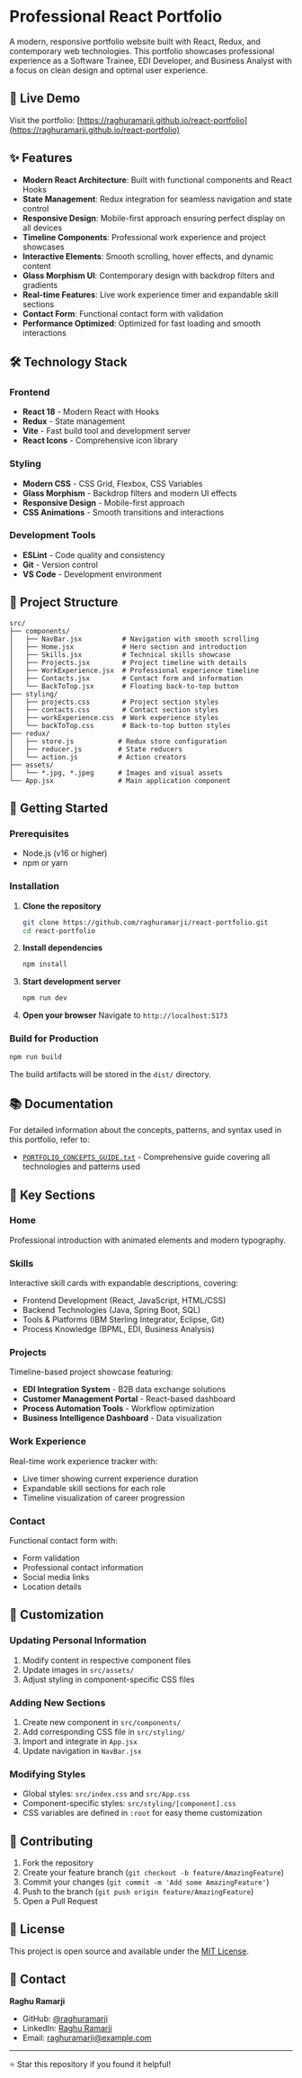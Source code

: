 # Professional React Portfolio

A modern, responsive portfolio website built with React, Redux, and contemporary web technologies. This portfolio showcases professional experience as a Software Trainee, EDI Developer, and Business Analyst with a focus on clean design and optimal user experience.

## 🚀 Live Demo

Visit the portfolio: [https://raghuramarji.github.io/react-portfolio](https://raghuramarji.github.io/react-portfolio)

## ✨ Features

- **Modern React Architecture**: Built with functional components and React Hooks
- **State Management**: Redux integration for seamless navigation and state control
- **Responsive Design**: Mobile-first approach ensuring perfect display on all devices
- **Timeline Components**: Professional work experience and project showcases
- **Interactive Elements**: Smooth scrolling, hover effects, and dynamic content
- **Glass Morphism UI**: Contemporary design with backdrop filters and gradients
- **Real-time Features**: Live work experience timer and expandable skill sections
- **Contact Form**: Functional contact form with validation
- **Performance Optimized**: Optimized for fast loading and smooth interactions

## 🛠️ Technology Stack

### Frontend
- **React 18** - Modern React with Hooks
- **Redux** - State management
- **Vite** - Fast build tool and development server
- **React Icons** - Comprehensive icon library

### Styling
- **Modern CSS** - CSS Grid, Flexbox, CSS Variables
- **Glass Morphism** - Backdrop filters and modern UI effects
- **Responsive Design** - Mobile-first approach
- **CSS Animations** - Smooth transitions and interactions

### Development Tools
- **ESLint** - Code quality and consistency
- **Git** - Version control
- **VS Code** - Development environment

## 📁 Project Structure

```
src/
├── components/
│   ├── NavBar.jsx          # Navigation with smooth scrolling
│   ├── Home.jsx            # Hero section and introduction
│   ├── Skills.jsx          # Technical skills showcase
│   ├── Projects.jsx        # Project timeline with details
│   ├── WorkExperience.jsx  # Professional experience timeline
│   ├── Contacts.jsx        # Contact form and information
│   └── BackToTop.jsx       # Floating back-to-top button
├── styling/
│   ├── projects.css        # Project section styles
│   ├── contacts.css        # Contact section styles
│   ├── workExperience.css  # Work experience styles
│   └── backToTop.css       # Back-to-top button styles
├── redux/
│   ├── store.js           # Redux store configuration
│   ├── reducer.js         # State reducers
│   └── action.js          # Action creators
├── assets/
│   └── *.jpg, *.jpeg      # Images and visual assets
└── App.jsx                # Main application component
```

## 🚀 Getting Started

### Prerequisites
- Node.js (v16 or higher)
- npm or yarn

### Installation

1. **Clone the repository**
   ```bash
   git clone https://github.com/raghuramarji/react-portfolio.git
   cd react-portfolio
   ```

2. **Install dependencies**
   ```bash
   npm install
   ```

3. **Start development server**
   ```bash
   npm run dev
   ```

4. **Open your browser**
   Navigate to `http://localhost:5173`

### Build for Production

```bash
npm run build
```

The build artifacts will be stored in the `dist/` directory.

## 📚 Documentation

For detailed information about the concepts, patterns, and syntax used in this portfolio, refer to:
- [`PORTFOLIO_CONCEPTS_GUIDE.txt`](./PORTFOLIO_CONCEPTS_GUIDE.txt) - Comprehensive guide covering all technologies and patterns used

## 🎨 Key Sections

### Home
Professional introduction with animated elements and modern typography.

### Skills
Interactive skill cards with expandable descriptions, covering:
- Frontend Development (React, JavaScript, HTML/CSS)
- Backend Technologies (Java, Spring Boot, SQL)
- Tools & Platforms (IBM Sterling Integrator, Eclipse, Git)
- Process Knowledge (BPML, EDI, Business Analysis)

### Projects
Timeline-based project showcase featuring:
- **EDI Integration System** - B2B data exchange solutions
- **Customer Management Portal** - React-based dashboard
- **Process Automation Tools** - Workflow optimization
- **Business Intelligence Dashboard** - Data visualization

### Work Experience
Real-time work experience tracker with:
- Live timer showing current experience duration
- Expandable skill sections for each role
- Timeline visualization of career progression

### Contact
Functional contact form with:
- Form validation
- Professional contact information
- Social media links
- Location details

## 🔧 Customization

### Updating Personal Information
1. Modify content in respective component files
2. Update images in `src/assets/`
3. Adjust styling in component-specific CSS files

### Adding New Sections
1. Create new component in `src/components/`
2. Add corresponding CSS file in `src/styling/`
3. Import and integrate in `App.jsx`
4. Update navigation in `NavBar.jsx`

### Modifying Styles
- Global styles: `src/index.css` and `src/App.css`
- Component-specific styles: `src/styling/[component].css`
- CSS variables are defined in `:root` for easy theme customization

## 🤝 Contributing

1. Fork the repository
2. Create your feature branch (`git checkout -b feature/AmazingFeature`)
3. Commit your changes (`git commit -m 'Add some AmazingFeature'`)
4. Push to the branch (`git push origin feature/AmazingFeature`)
5. Open a Pull Request

## 📄 License

This project is open source and available under the [MIT License](LICENSE).

## 👤 Contact

**Raghu Ramarji**
- GitHub: [@raghuramarji](https://github.com/raghuramarji)
- LinkedIn: [Raghu Ramarji](https://linkedin.com/in/raghuramarji)
- Email: raghuramarji@example.com

---

⭐ Star this repository if you found it helpful!
